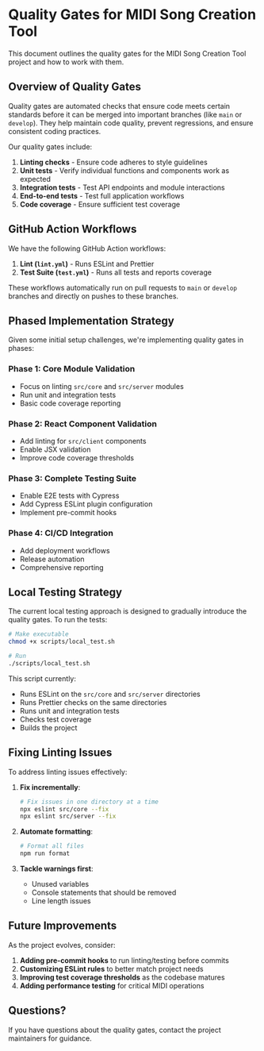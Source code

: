 # Quality Gates for MIDI Song Creation Tool

This document outlines the quality gates for the MIDI Song Creation Tool project and how to work with them.

## Overview of Quality Gates

Quality gates are automated checks that ensure code meets certain standards before it can be merged into important branches (like `main` or `develop`). They help maintain code quality, prevent regressions, and ensure consistent coding practices.

Our quality gates include:

1. **Linting checks** - Ensure code adheres to style guidelines
2. **Unit tests** - Verify individual functions and components work as expected
3. **Integration tests** - Test API endpoints and module interactions
4. **End-to-end tests** - Test full application workflows
5. **Code coverage** - Ensure sufficient test coverage

## GitHub Action Workflows

We have the following GitHub Action workflows:

1. **Lint (`lint.yml`)** - Runs ESLint and Prettier
2. **Test Suite (`test.yml`)** - Runs all tests and reports coverage

These workflows automatically run on pull requests to `main` or `develop` branches and directly on pushes to these branches.

## Phased Implementation Strategy

Given some initial setup challenges, we're implementing quality gates in phases:

### Phase 1: Core Module Validation
- Focus on linting `src/core` and `src/server` modules
- Run unit and integration tests
- Basic code coverage reporting

### Phase 2: React Component Validation
- Add linting for `src/client` components
- Enable JSX validation
- Improve code coverage thresholds

### Phase 3: Complete Testing Suite
- Enable E2E tests with Cypress
- Add Cypress ESLint plugin configuration
- Implement pre-commit hooks

### Phase 4: CI/CD Integration
- Add deployment workflows
- Release automation
- Comprehensive reporting

## Local Testing Strategy

The current local testing approach is designed to gradually introduce the quality gates. To run the tests:

```bash
# Make executable
chmod +x scripts/local_test.sh

# Run
./scripts/local_test.sh
```

This script currently:
- Runs ESLint on the `src/core` and `src/server` directories
- Runs Prettier checks on the same directories
- Runs unit and integration tests
- Checks test coverage
- Builds the project

## Fixing Linting Issues

To address linting issues effectively:

1. **Fix incrementally**:
   ```bash
   # Fix issues in one directory at a time
   npx eslint src/core --fix
   npx eslint src/server --fix
   ```

2. **Automate formatting**:
   ```bash
   # Format all files
   npm run format
   ```

3. **Tackle warnings first**:
   - Unused variables
   - Console statements that should be removed
   - Line length issues

## Future Improvements

As the project evolves, consider:

1. **Adding pre-commit hooks** to run linting/testing before commits
2. **Customizing ESLint rules** to better match project needs
3. **Improving test coverage thresholds** as the codebase matures
4. **Adding performance testing** for critical MIDI operations

## Questions?

If you have questions about the quality gates, contact the project maintainers for guidance.
